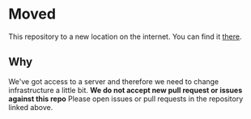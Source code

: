 # Moved
This repository to a new location on the internet. You can find it [there](https://github.com/babykarte/babykarte).

## Why
We've got access to a server and therefore we need to change infrastructure a little bit. **We do not accept new pull request or issues against this repo** Please open issues or pull requests in the repository linked above.
